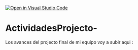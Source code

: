 [![Open in Visual Studio Code](https://classroom.github.com/assets/open-in-vscode-c66648af7eb3fe8bc4f294546bfd86ef473780cde1dea487d3c4ff354943c9ae.svg)](https://classroom.github.com/online_ide?assignment_repo_id=8497831&assignment_repo_type=AssignmentRepo)
# ActividadesProjecto-
Los avances del projecto final de mi equipo voy a subir aqui : 
